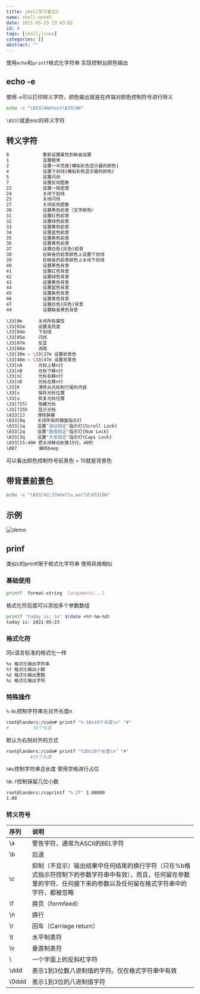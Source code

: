 ```yaml
---
title: shell学习笔记5
name: shell-note5
date: 2021-05-23 13:43:02
id: 0
tags: [shell,linux]
categories: []
abstract: ""
---
```


使用`echo`和`printf`格式化字符串 实现控制台颜色输出

<!--more-->

## echo -e

使用`-e`可以打印转义字符，颜色输出就是在终端对颜色控制符号进行转义

```bash
echo -e "\033[40mtest\033[0m"
```

`\033[`就是esc的转义字符

## 转义字符

```bash
0      　     重新设置属性到缺省设置
1     　      设置粗体
2     　      设置一半亮度(模拟彩色显示器的颜色)
4     　      设置下划线(模拟彩色显示器的颜色)
5     　      设置闪烁
7     　      设置反向图象
22    　      设置一般密度
24    　      关闭下划线
25     　     关闭闪烁
27     　     关闭反向图象
30      　    设置黑色前景（文字颜色）
31   　       设置红色前景
32   　       设置绿色前景
33   　       设置黄色前景
34   　       设置蓝色前景
35    　      设置紫色前景
36     　     设置青色前景
37    　      设置白色(灰色)前景
38      　    在缺省的前景颜色上设置下划线
39      　    在缺省的前景颜色上关闭下划线
40      　    设置黑色背景
41      　    设置红色背景
42     　     设置绿色背景
43     　     设置黄色背景
44     　     设置蓝色背景
45     　     设置紫色背景
46     　     设置青色背景
47      　    设置白色(灰色)背景
49      　    设置缺省黑色背景
          
\33[0m		关闭所有属性
\33[01m 	设置高亮度
\33[04m 	下划线
\33[05m 	闪烁
\33[07m 	反显
\33[08m 	消隐
\33[30m – \33[37m 设置前景色
\33[40m – \33[47m 设置背景色
\33[nA 		光标上移n行
\33[nB 		光标下移n行
\33[nC 		光标右移n行
\33[nD 		光标左移n行
\33[K 		清除从光标到行尾的内容
\33[s 		保存光标位置
\33[u 		恢复光标位置
\33[?25l 	隐藏光标
\33[?25h 	显示光标
\033[2J  　 清除屏幕
\033[0q  　 关闭所有的键盘指示灯
\033[1q 　  设置"滚动锁定"指示灯(Scroll Lock)
\033[2q 　  设置"数值锁定"指示灯(Num Lock)
\033[3q 　  设置"大写锁定"指示灯(Caps Lock)
\033[15:40H 把关闭移动到第15行，40列
\007  　　   蜂鸣beep
```

可以看出颜色控制符号前景色 + 10就是背景色

## 带背景前景色

```bash
echo -e "\033[42;37mhello,world\033[0m"
```



## 示例

![demo](/images/shell-note5-1.png)

## prinf

类似c的printf用于格式化字符串 使用风格相似

### 基础使用

```bash
printf  format-string  [arguments...]
```

格式化符后面可以添加多个参数数组

```bash
printf "today is: %s" $(date +%Y-%m-%d)
today is: 2021-05-23
```

### 格式化符

同c语言标准的格式化一样

```bash
%s 格式化输出字符串
%f 格式化输出小数
%d 格式化输出整数
%c 格式化输出字符
```

### 特殊操作

`%-Ns`控制字符串左对齐长度n

```bash
root@landers:/code# printf "%-10s10个长度\n" "#"
#         10个长度
```

默认为右侧对齐的方式

```bash
root@landers:/code# printf "%10s10个长度\n" "#"
         #10个长度
```

`%Ns`控制字符串总长度 使用空格进行占位

`%N.f`控制保留几位小数

```bash
root@landers:/coprintf "%.2f" 1.00000
1.00
```

### 转义符号

| 序列  | 说明                                                         |
| :---- | :----------------------------------------------------------- |
| \a    | 警告字符，通常为ASCII的BEL字符                               |
| \b    | 后退                                                         |
| \c    | 抑制（不显示）输出结果中任何结尾的换行字符（只在%b格式指示符控制下的参数字符串中有效），而且，任何留在参数里的字符、任何接下来的参数以及任何留在格式字符串中的字符，都被忽略 |
| \f    | 换页（formfeed）                                             |
| \n    | 换行                                                         |
| \r    | 回车（Carriage return）                                      |
| \t    | 水平制表符                                                   |
| \v    | 垂直制表符                                                   |
| \\    | 一个字面上的反斜杠字符                                       |
| \ddd  | 表示1到3位数八进制值的字符。仅在格式字符串中有效             |
| \0ddd | 表示1到3位的八进制值字符                                     |

